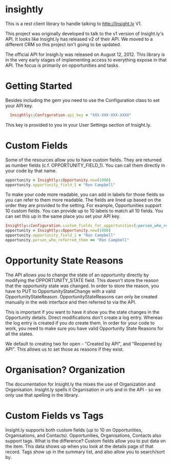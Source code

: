 insightly
=========

This is a rest client library to handle talking to http://Insight.ly V1.

This project was originally developed to talk to the v1 version of Insight.ly's API.  It looks like Insight.ly has released v2 of their API.  We moved to a different CRM so this project isn't going to be updated. 




The official API for Insigh.ly was released on August 12, 2012.  This library is in the very early stages of implementing access to everything expose in
that API.  The focus is primarily on opportunities and tasks.


Getting Started
=========

Besides including the gem you need to use the Configuration class to set your API key.

```ruby
  Insightly::Configuration.api_key = "XXX-XXX-XXX-XXXX"
```

This key is provided to you in your User Settings section of Insight.ly.


Custom Fields
===========

Some of the resources allow you to have custom fields. They are returned as number fields (c.f. OPPORTUNITY_FIELD_1).  You can call them directly in your code by
that name.

```ruby
opportunity = Insightly::Opportunity.new(1000)
opportunity.opportunity_field_1 = "Ron Campbell"
```

To make your code more readable, you can add in labels for those fields so you can refer to them more readable. The fields are lined up based on the order they are
provided to the setting. For example, Opportunities support 10 custom fields. You can provide up to 10 labels to match all 10 fields. You can set this up in the same place
you set your API key.

```ruby
Insightly::Configuration.custom_fields_for_opportunities(:person_who_referred_them, :where_they_saw_the_ad)
opportunity = Insightly::Opportunity.new(1000)
opportunity.opportunity_field_1 = "Ron Campbell"
opportunity.person_who_referred_them == "Ron Campbell"
```

Opportunity State Reasons
========

The API allows you to change the state of an opportunity directly by modifying the OPPORTUNITY_STATE field. This doesn't store the reason
that the opportunity state was changed.  In order to store the reason, you have to PUT to OpportunityStateChange with a valid OpportunityStateReason.
OpportunityStateReasons can only be created manually in the web interface and then referred to via the API.

This is important if you want to have it show you the state changes in the Opportunity details. Direct modifications don't create a log entry.
Whereas the log entry is created if you do create them. In order for your code to work, you need to make sure you have valid Opportunity State Reasons for all the states.

We default to creating two for open -  "Created by API", and "Reopened by API". This allows us to set those as reasons if they exist.


Organisation? Organization
===========

The documentation for Insight.ly the mixes the use of Organization and Organisation. Insight.ly spells it Organisation in urls and in the API - so we
only use that spelling in the library.


Custom Fields vs Tags
=========

Insight.ly supports both custom fields (up to 10 on Opportunities, Organisations, and Contacts). Opportunities, Organisations,
 Contacts also support tags. What is the difference?   Custom fields allow you to put data on the item. This data shows up when you look
 at the details page of that record. Tags show up in the summary list, and also allow you to search/sort by.
